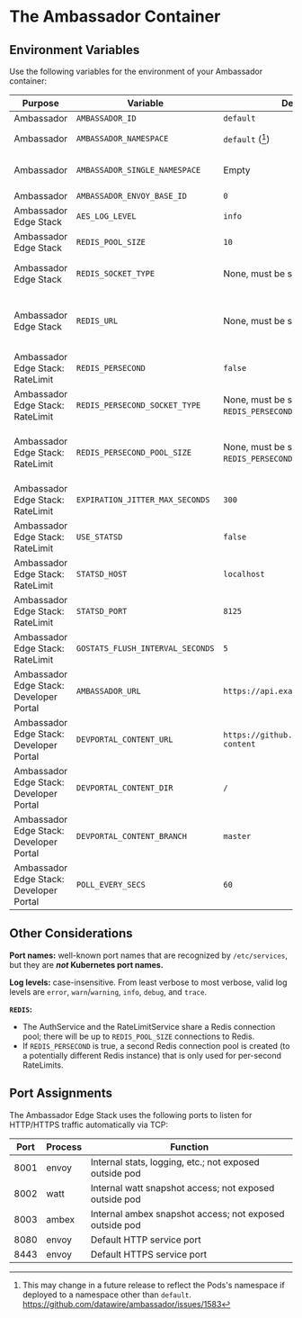 # The Ambassador Container

## Environment Variables

Use the following variables for the environment of your Ambassador container:

| Purpose                                 | Variable                         | Default value                                     | Value type                                                                    |
|-----------------------------------------|----------------------------------|---------------------------------------------------|-------------------------------------------------------------------------------|
| Ambassador                              | `AMBASSADOR_ID`                  | `default`                                         | Plain string                                                                  |
| Ambassador                              | `AMBASSADOR_NAMESPACE`           | `default` ([^1])                                  | Kubernetes namespace                                                          |
| Ambassador                              | `AMBASSADOR_SINGLE_NAMESPACE`    | Empty                                             | Boolean; non-empty=true, empty=false                                          |
| Ambassador                              | `AMBASSADOR_ENVOY_BASE_ID`       | `0`                                               | Integer                                                                       |
| Ambassador Edge Stack                   | `AES_LOG_LEVEL`                  | `info`                                            | Log level                                                                     |
| Ambassador Edge Stack                   | `REDIS_POOL_SIZE`                | `10`                                              | Integer                                                                       |
| Ambassador Edge Stack                   | `REDIS_SOCKET_TYPE`              | None, must be set manually                        | Go network such as `tcp` or `unix`; see [Go `net.Dial`][]                     |
| Ambassador Edge Stack                   | `REDIS_URL`                      | None, must be set manually                        | Go network address; for TCP this is a `host:port` pair; see [Go `net.Dial`][] |
| Ambassador Edge Stack: RateLimit        | `REDIS_PERSECOND`                | `false`                                           | Boolean; [Go `strconv.ParseBool`][]                                           |
| Ambassador Edge Stack: RateLimit        | `REDIS_PERSECOND_SOCKET_TYPE`    | None, must be set manually (if `REDIS_PERSECOND`) | Go network such as `tcp` or `unix`; see [Go `net.Dial`][]                     |
| Ambassador Edge Stack: RateLimit        | `REDIS_PERSECOND_POOL_SIZE`      | None, must be set manually (if `REDIS_PERSECOND`) | Go network address; for TCP this is a `host:port` pair; see [Go `net.Dial`][] |
| Ambassador Edge Stack: RateLimit        | `EXPIRATION_JITTER_MAX_SECONDS`  | `300`                                             | Integer                                                                       |
| Ambassador Edge Stack: RateLimit        | `USE_STATSD`                     | `false`                                           | Boolean; [Go `strconv.ParseBool`][]                                           |
| Ambassador Edge Stack: RateLimit        | `STATSD_HOST`                    | `localhost`                                       | Hostname                                                                      |
| Ambassador Edge Stack: RateLimit        | `STATSD_PORT`                    | `8125`                                            | Integer                                                                       |
| Ambassador Edge Stack: RateLimit        | `GOSTATS_FLUSH_INTERVAL_SECONDS` | `5`                                               | Integer                                                                       |
| Ambassador Edge Stack: Developer Portal | `AMBASSADOR_URL`                 | `https://api.example.com`                         | URL                                                                           |
| Ambassador Edge Stack: Developer Portal | `DEVPORTAL_CONTENT_URL`          | `https://github.com/datawire/devportal-content`   | git-remote URL                                                                |
| Ambassador Edge Stack: Developer Portal | `DEVPORTAL_CONTENT_DIR`          | `/`                                               | Rooted Git directory                                                          |
| Ambassador Edge Stack: Developer Portal | `DEVPORTAL_CONTENT_BRANCH`       | `master`                                          | Git branch name                                                               |
| Ambassador Edge Stack: Developer Portal | `POLL_EVERY_SECS`                | `60`                                              | Integer                                                                       |

## Other Considerations

**Port names:** well-known port names that are recognized by `/etc/services`, but they are ***not* Kubernetes port names.**

**Log levels:** case-insensitive. From least verbose to most verbose, valid log levels are `error`, `warn`/`warning`, `info`, `debug`, and `trace`.

**`REDIS`:**

* The AuthService and the RateLimitService share a Redis connection pool; there will be up to `REDIS_POOL_SIZE` connections to Redis.
* If `REDIS_PERSECOND` is true, a second Redis connection pool is created (to a potentially different Redis instance) that is only used for per-second RateLimits.

[^1]: This may change in a future release to reflect the Pods's
    namespace if deployed to a namespace other than `default`.
    https://github.com/datawire/ambassador/issues/1583

[Go `net.Dial`]: https://golang.org/pkg/net/#Dial
[Go `strconv.ParseBool`]: https://golang.org/pkg/strconv/#ParseBool

## Port Assignments

The Ambassador Edge Stack uses the following ports to listen for HTTP/HTTPS traffic automatically via TCP:

| Port	| Process | Function |
| ----- | ------- | -------- |
| 8001	| envoy	  | Internal stats, logging, etc.; not exposed outside pod |
| 8002	| watt	  | Internal watt snapshot access; not exposed outside pod |
| 8003	| ambex	  | Internal ambex snapshot access; not exposed outside pod |
| 8080	| envoy	  | Default HTTP service port |
| 8443	| envoy	  | Default HTTPS service port |



